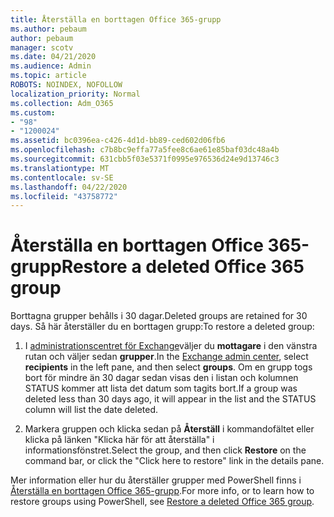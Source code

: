 ```yaml
---
title: Återställa en borttagen Office 365-grupp
ms.author: pebaum
author: pebaum
manager: scotv
ms.date: 04/21/2020
ms.audience: Admin
ms.topic: article
ROBOTS: NOINDEX, NOFOLLOW
localization_priority: Normal
ms.collection: Adm_O365
ms.custom:
- "98"
- "1200024"
ms.assetid: bc0396ea-c426-4d1d-bb89-ced602d06fb6
ms.openlocfilehash: c7b8bc9effa77a5fee8c6ae61e85baf03dc48a4b
ms.sourcegitcommit: 631cbb5f03e5371f0995e976536d24e9d13746c3
ms.translationtype: MT
ms.contentlocale: sv-SE
ms.lasthandoff: 04/22/2020
ms.locfileid: "43758772"
---
```

# <a name="restore-a-deleted-office-365-group"></a><span data-ttu-id="20afc-102">Återställa en borttagen Office 365-grupp</span><span class="sxs-lookup"><span data-stu-id="20afc-102">Restore a deleted Office 365 group</span></span>

<span data-ttu-id="20afc-103">Borttagna grupper behålls i 30 dagar.</span><span class="sxs-lookup"><span data-stu-id="20afc-103">Deleted groups are retained for 30 days.</span></span> <span data-ttu-id="20afc-104">Så här återställer du en borttagen grupp:</span><span class="sxs-lookup"><span data-stu-id="20afc-104">To restore a deleted group:</span></span>
  
1. <span data-ttu-id="20afc-105">I [administrationscentret för Exchange](https://outlook.office365.com/ecp/)väljer du **mottagare** i den vänstra rutan och väljer sedan **grupper**.</span><span class="sxs-lookup"><span data-stu-id="20afc-105">In the [Exchange admin center](https://outlook.office365.com/ecp/), select **recipients** in the left pane, and then select **groups**.</span></span> <span data-ttu-id="20afc-106">Om en grupp togs bort för mindre än 30 dagar sedan visas den i listan och kolumnen STATUS kommer att lista det datum som tagits bort.</span><span class="sxs-lookup"><span data-stu-id="20afc-106">If a group was deleted less than 30 days ago, it will appear in the list and the STATUS column will list the date deleted.</span></span>

2. <span data-ttu-id="20afc-107">Markera gruppen och klicka sedan på **Återställ** i kommandofältet eller klicka på länken "Klicka här för att återställa" i informationsfönstret.</span><span class="sxs-lookup"><span data-stu-id="20afc-107">Select the group, and then click **Restore** on the command bar, or click the "Click here to restore" link in the details pane.</span></span>

<span data-ttu-id="20afc-108">Mer information eller hur du återställer grupper med PowerShell finns i [Återställa en borttagen Office 365-grupp](https://go.microsoft.com/fwlink/?linkid=867802).</span><span class="sxs-lookup"><span data-stu-id="20afc-108">For more info, or to learn how to restore groups using PowerShell, see [Restore a deleted Office 365 group](https://go.microsoft.com/fwlink/?linkid=867802).</span></span>
  